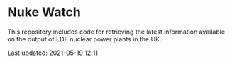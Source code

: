 # Nuke Watch

This repository includes code for retrieving the latest information available on the output of EDF nuclear power plants in the UK.

Last updated: 2021-05-19 12:11